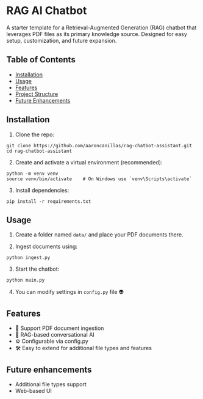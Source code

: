 # RAG AI Chatbot

A starter template for a Retrieval-Augmented Generation (RAG) chatbot that leverages PDF files as its primary knowledge source. Designed for easy setup, customization, and future expansion.

## Table of Contents
- [Installation](#installation)
- [Usage](#usage)
- [Features](#features)
- [Project Structure](#project-structure)
- [Future Enhancements](#future-enhancements)

## Installation
1. Clone the repo:
```
git clone https://github.com/aaroncanillas/rag-chatbot-assistant.git
cd rag-chatbot-assistant
```
2. Create and activate a virtual environment (recommended):
```
python -m venv venv
source venv/bin/activate    # On Windows use `venv\Scripts\activate`
```

3. Install dependencies:
```
pip install -r requirements.txt
```

## Usage 

1. Create a folder named `data/` and place your PDF documents there.

2. Ingest documents using:
```
python ingest.py
```

3. Start the chatbot:

```
python main.py
```

4. You can modify settings in `config.py` file 👽

## Features
- 📄 Support PDF document ingestion
- 🧠 RAG-based conversational AI
- ⚙️ Configurable via config.py 
- 🛠️ Easy to extend for additional file types and features


## Future enhancements
- Additional file types support
- Web-based UI

